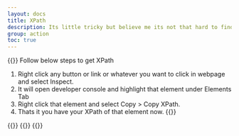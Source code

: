 ```yaml
---
layout: docs
title: XPath
description: Its little tricky but believe me its not that hard to find.
group: action
toc: true
---
```


{{<callout info>}}
Follow below steps to get XPath
1. Right click any button or link or whatever you want to click in webpage and select Inspect.
2. It will open developer console and highlight that element under Elements Tab
3. Right click that element and select Copy > Copy XPath.
4. Thats it you have your XPath of that element now.
{{</callout>}}

{{<markdown>}}
{{<partial example-xpath.md>}}
{{</markdown >}}